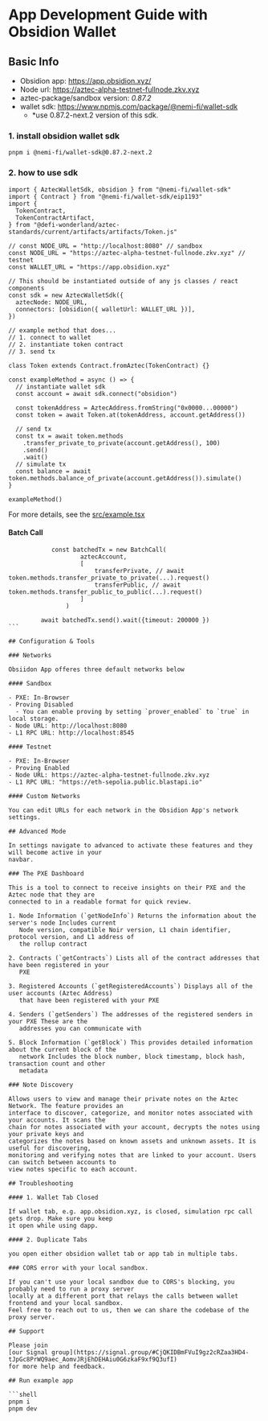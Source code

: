# App Development Guide with Obsidion Wallet

## Basic Info

- Obsidion app: https://app.obsidion.xyz/
- Node url: https://aztec-alpha-testnet-fullnode.zkv.xyz
- aztec-package/sandbox version: _0.87.2_
- wallet sdk: https://www.npmjs.com/package/@nemi-fi/wallet-sdk
  - \*use 0.87.2-next.2 version of this sdk.

### 1. install obsidion wallet sdk

```shell
pnpm i @nemi-fi/wallet-sdk@0.87.2-next.2
```

### 2. how to use sdk

```tsx
import { AztecWalletSdk, obsidion } from "@nemi-fi/wallet-sdk"
import { Contract } from "@nemi-fi/wallet-sdk/eip1193"
import {
  TokenContract,
  TokenContractArtifact,
} from "@defi-wonderland/aztec-standards/current/artifacts/artifacts/Token.js"

// const NODE_URL = "http://localhost:8080" // sandbox
const NODE_URL = "https://aztec-alpha-testnet-fullnode.zkv.xyz" // testnet
const WALLET_URL = "https://app.obsidion.xyz"

// This should be instantiated outside of any js classes / react components
const sdk = new AztecWalletSdk({
  aztecNode: NODE_URL,
  connectors: [obsidion({ walletUrl: WALLET_URL })],
})

// example method that does...
// 1. connect to wallet
// 2. instantiate token contract
// 3. send tx

class Token extends Contract.fromAztec(TokenContract) {}

const exampleMethod = async () => {
  // instantiate wallet sdk
  const account = await sdk.connect("obsidion")

  const tokenAddress = AztecAddress.fromString("0x0000...00000")
  const token = await Token.at(tokenAddress, account.getAddress())

  // send tx
  const tx = await token.methods
    .transfer_private_to_private(account.getAddress(), 100)
    .send()
    .wait()
  // simulate tx
  const balance = await token.methods.balance_of_private(account.getAddress()).simulate()
}

exampleMethod()
```

For more details, see the [src/example.tsx](./src/example.tsx)

#### Batch Call

````tsx
			const batchedTx = new BatchCall(
					aztecAccount,
					[
						transferPrivate, // await token.methods.transfer_private_to_private(...).request()
						transferPublic, // await token.methods.transfer_public_to_public(...).request()
					]
				)

         await batchedTx.send().wait({timeout: 200000 })
```

## Configuration & Tools

### Networks

Obsiidon App offeres three default networks below

#### Sandbox

- PXE: In-Browser
- Proving Disabled
  - You can enable proving by setting `prover_enabled` to `true` in local storage.
- Node URL: http://localhost:8080
- L1 RPC URL: http://localhost:8545

#### Testnet

- PXE: In-Browser
- Proving Enabled
- Node URL: https://aztec-alpha-testnet-fullnode.zkv.xyz
- L1 RPC URL: "https://eth-sepolia.public.blastapi.io"

#### Custom Networks

You can edit URLs for each network in the Obsidion App's network settings.

## Advanced Mode

In settings navigate to advanced to activate these features and they will become active in your
navbar.

### The PXE Dashboard

This is a tool to connect to receive insights on their PXE and the Aztec node that they are
connected to in a readable format for quick review.

1. Node Information (`getNodeInfo`) Returns the information about the server's node Includes current
   Node version, compatible Noir version, L1 chain identifier, protocol version, and L1 address of
   the rollup contract

2. Contracts (`getContracts`) Lists all of the contract addresses that have been registered in your
   PXE

3. Registered Accounts (`getRegisteredAccounts`) Displays all of the user accounts (Aztec Address)
   that have been registered with your PXE

4. Senders (`getSenders`) The addresses of the registered senders in your PXE These are the
   addresses you can communicate with

5. Block Information (`getBlock`) This provides detailed information about the current block of the
   network Includes the block number, block timestamp, block hash, transaction count and other
   metadata

### Note Discovery

Allows users to view and manage their private notes on the Aztec Network. The feature provides an
interface to discover, categorize, and monitor notes associated with your accounts. It scans the
chain for notes associated with your account, decrypts the notes using your private keys and
categorizes the notes based on known assets and unknown assets. It is useful for discovering,
monitoring and verifying notes that are linked to your account. Users can switch between accounts to
view notes specific to each account.

## Troubleshooting

#### 1. Wallet Tab Closed

If wallet tab, e.g. app.obsidion.xyz, is closed, simulation rpc call gets drop. Make sure you keep
it open while using dapp.

#### 2. Duplicate Tabs

you open either obsidion wallet tab or app tab in multiple tabs.

### CORS error with your local sandbox.

If you can't use your local sandbox due to CORS's blocking, you probably need to run a proxy server
locally at a different port that relays the calls between wallet frontend and your local sandbox.
Feel free to reach out to us, then we can share the codebase of the proxy server.

## Support

Please join
[our Signal group](https://signal.group/#CjQKIDBmFVuI9gz2cRZaa3HD4-tJpGc8PrWQ9aec_AomvJRjEhDEHAiu0G6zkaF9xf9Q3ufI)
for more help and feedback.

## Run example app

```shell
pnpm i
pnpm dev
````
